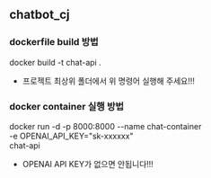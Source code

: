 ## chatbot_cj

### dockerfile build 방법
docker build -t chat-api .

* 프로젝트 최상위 폴더에서 위 명령어 실행해 주세요!!!

### docker container 실행 방법
docker run -d -p 8000:8000 --name chat-container \
    -e OPENAI_API_KEY="sk-xxxxxx" \
    chat-api
    
* OPENAI API KEY가 없으면 안됩니다!!!
